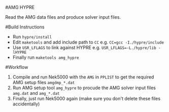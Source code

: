 #AMG HYPRE

Read the AMG data files and produce solver input files.  

#Build Instructions

* Run `hypre/install`
* Edit `maketools` and add include path to `CC` e.g. `CC=gcc -I./hypre/include`
* Use `USR_LFLAGS` to link against HYPRE e.g. `USR_LFLAGS=-L./hypre/lib -lHYPRE`
* Finally run `maketools amg_hypre`


#Workflow

1. Compile and run Nek5000 with the `AMG` in `PPLIST` to get the required AMG setup files `amgdmp_*.dat`
2. Run AMG setup tool `amg_hypre` to procude the AMG solver input files `amg.dat` and `amg_*.dat` 
3. Finally, just run Nek5000 again (make sure you don't delete these files accidentally) 
